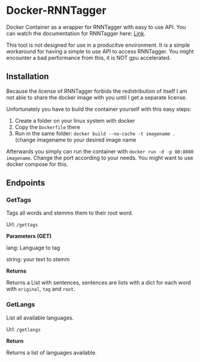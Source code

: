 # Docker-RNNTagger
Docker Container as a wrapper for RNNTagger with easy to use API. You can watch the documentation for RNNTagger here: [Link](https://www.cis.uni-muenchen.de/~schmid/tools/RNNTagger/).

This tool is not designed for use in a producitve environment. It is a simple workaround for having a simple to use API to access RNNTagger. You might encounter a bad performance from this, it is NOT gpu accelerated.

## Installation

Because the license of RNNTagger forbids the redistribution of itself I am not able to share the docker image with you until I get a separate license. 

Unfortunately you have to build the container yourself with this easy steps:

1. Create a folder on your linux system with docker
2. Copy the `Dockerfile` there
3. Run in the same folder: `docker build --no-cache -t imagename .` (change imagename to your desired image name

Afterwards you simply can run the container with `docker run -d -p 80:8080 imagename`. Change the port according to your needs. You might want to use docker compose for this.

## Endpoints

### GetTags

Tags all words and stemms them to their root word.

Url: `/gettags`

**Parameters (GET)**

lang: Language to tag

string: your text to stemm

**Returns**

Returns a List with sentences, sentences are lists with a dict for each word with `original`, `tag` and `root`.

### GetLangs

List all available languages.

Url: `/getlangs`

**Return**

Returns a list of languages available.
